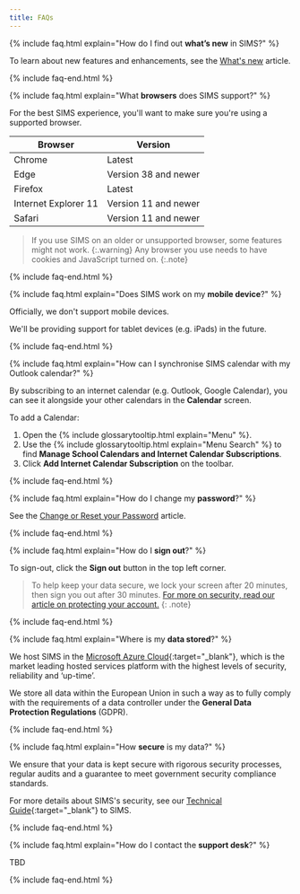 ```yaml
---
title: FAQs
---
```


{% include faq.html explain="How do I find out **what’s new** in SIMS?" %}

To learn about new features and enhancements, see the [What's new](../whats-new/) article.

{% include faq-end.html  %}

{% include faq.html explain="What **browsers** does SIMS support?" %}

For the best SIMS experience, you'll want to make sure you're using a supported browser.

| Browser              | Version              |
| -------------------- | -------------------- |
| Chrome               | Latest               |
| Edge                 | Version 38 and newer |
| Firefox              | Latest               |
| Internet Explorer 11 | Version 11 and newer |
| Safari               | Version 11 and newer |

> If you use SIMS on an older or unsupported browser, some features might not work.
{:.warning}
> Any browser you use needs to have cookies and JavaScript turned on.
{:.note}

{% include faq-end.html  %}

{% include faq.html explain="Does SIMS work on my **mobile device**?" %}

Officially, we don't support mobile devices.

We'll be providing support for tablet devices (e.g. iPads) in the future.

{% include faq-end.html  %}

{% include faq.html explain="How can I synchronise SIMS calendar with my Outlook calendar?" %}

By subscribing to an internet calendar (e.g. Outlook, Google Calendar), you can see it alongside your other calendars in the **Calendar** screen.

To add a Calendar:

1. Open the {% include glossarytooltip.html explain="Menu" %}.
2. Use the {% include glossarytooltip.html explain="Menu Search" %} to find **Manage School Calendars and Internet Calendar Subscriptions**.
3. Click **Add Internet Calendar Subscription** on the toolbar.

{% include faq-end.html  %}

{% include faq.html explain="How do I change my **password**?" %}

 See the [Change or Reset your Password](../accounts/passwords) article.

{% include faq-end.html  %}

{% include faq.html explain="How do I **sign out**?" %}

To sign-out, click the **Sign out** button in the top left corner.

> To help keep your data secure, we lock your screen after 20 minutes, then sign you out after 30 minutes. [For more on security, read our article on protecting your account.](../accounts/beingmoresecure)
{: .note}

{% include faq-end.html  %}

{% include faq.html explain="Where is my **data stored**?" %}

We host SIMS in the [Microsoft Azure Cloud](https://azure.microsoft.com/en-gb/overview/what-is-cloud-computing/){:target="_blank"}, which is the market leading hosted services platform with the highest levels of security, reliability and ‘up-time’.

We store all data within the European Union in such a way as to fully comply with the requirements of a data controller under the **General Data Protection Regulations** (GDPR).

{% include faq-end.html  %}

{% include faq.html explain="How **secure** is my data?" %}

We ensure that your data is kept secure with rigorous security processes, regular audits and a guarantee to meet government security compliance standards.

For more details about SIMS's security, see our [Technical Guide](https://myaccount.capita-cs.co.uk/hot-topics/sims-primary-resource-hub/){:target="_blank"} to SIMS.

{% include faq-end.html  %}

{% include faq.html explain="How do I contact the **support desk**?" %}

TBD

{% include faq-end.html  %}